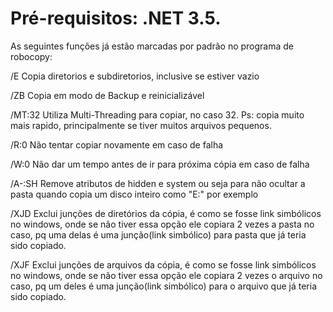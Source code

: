 # Pré-requisitos: .NET 3.5.

As seguintes funções já estão marcadas por padrão no programa de robocopy:

/E Copia diretorios e subdiretorios, inclusive se estiver vazio

/ZB Copia em modo de Backup e reinicializável

/MT:32 Utiliza Multi-Threading para copiar, no caso 32. Ps: copia muito mais rapido, principalmente se tiver muitos arquivos pequenos.

/R:0 Não tentar copiar novamente em caso de falha

/W:0 Não dar um tempo antes de ir para próxima cópia em caso de falha

/A-:SH Remove atributos de hidden e system ou seja para não ocultar a pasta quando copia um disco inteiro como "E:\" por exemplo

/XJD Exclui junções de diretórios da cópia, é como se fosse link simbólicos no windows, onde se não tiver essa opção ele copiara 2 vezes a pasta no caso, pq uma delas é uma junção(link simbólico) para pasta que já teria sido copiado.

/XJF Exclui junções de arquivos da cópia, é como se fosse link simbólicos no windows, onde se não tiver essa opção ele copiara 2 vezes o arquivo no caso, pq um deles é uma junção(link simbólico) para o arquivo que já teria sido copiado.